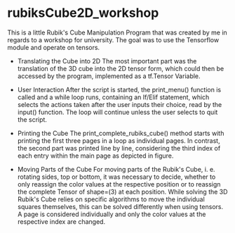 # rubiksCube2D_workshop
This is a little Rubik's Cube Manipulation Program that was created by me in regards to a workshop for university. The goal was to use the Tensorflow module and operate on tensors. 

- Translating the Cube into 2D
The most important part was the translation of the 3D cube into the 2D tensor form, which could then be accessed by the program, implemented as a tf.Tensor Variable. 

- User Interaction
After the script is started, the print\_menu() function is called and a while loop runs, containing an If/Elif statement, which selects the actions taken after the user inputs their choice, read by the input() function. The loop will continue unless the user selects to quit the script. 

- Printing the Cube
The print\_complete\_rubiks\_cube() method starts with printing the first three pages in a loop as individual pages. In contrast, the second part was printed line by line, considering the third index of each entry within the main page as depicted in figure.  

- Moving Parts of the Cube
For moving parts of the Rubik's Cube, i. e. rotating sides, top or bottom, it was necessary to decide, whether to only reassign the color values at the respective position or to reassign the complete Tensor of shape=(3) at each position. 
While solving the 3D Rubik's Cube relies on specific algorithms to move the individual squares themselves, this can be solved differently when using tensors. A page is considered individually and only the color values at the respective index are changed. 
